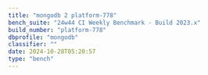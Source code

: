 ```yaml
---
title: "mongodb 2 platform-778"
bench_suite: "24w44 CI Weekly Benchmark - Build 2023.x"
build_number: "platform-778"
dbprofile: "mongodb"
classifier: ""
date: 2024-10-28T05:20:57
type: "bench"
---
```


